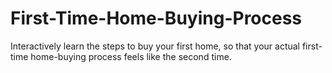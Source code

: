# First-Time-Home-Buying-Process
Interactively learn the steps to buy your first home, so that your actual first-time home-buying process feels like the second time.
